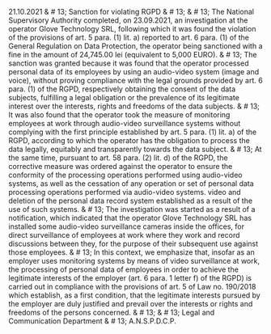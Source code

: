 21.10.2021 & # 13;
Sanction for violating RGPD & # 13;
& # 13;
The National Supervisory Authority completed, on 23.09.2021, an investigation at the operator Glove Technology SRL, following which it was found the violation of the provisions of art. 5 para. (1) lit. a) reported to art. 6 para. (1) of the General Regulation on Data Protection, the operator being sanctioned with a fine in the amount of 24,745.00 lei (equivalent to 5,000 EURO). & # 13;
The sanction was granted because it was found that the operator processed personal data of its employees by using an audio-video system (image and voice), without proving compliance with the legal grounds provided by art. 6 para. (1) of the RGPD, respectively obtaining the consent of the data subjects, fulfilling a legal obligation or the prevalence of its legitimate interest over the interests, rights and freedoms of the data subjects. & # 13;
It was also found that the operator took the measure of monitoring employees at work through audio-video surveillance systems without complying with the first principle established by art. 5 para. (1) lit. a) of the RGPD, according to which the operator has the obligation to process the data legally, equitably and transparently towards the data subject. & # 13;
At the same time, pursuant to art. 58 para. (2) lit. d) of the RGPD, the corrective measure was ordered against the operator to ensure the conformity of the processing operations performed using audio-video systems, as well as the cessation of any operation or set of personal data processing operations performed via audio-video systems. video and deletion of the personal data record system established as a result of the use of such systems. & # 13;
The investigation was started as a result of a notification, which indicated that the operator Glove Technology SRL has installed some audio-video surveillance cameras inside the offices, for direct surveillance of employees at work where they work and record discussions between they, for the purpose of their subsequent use against those employees. & # 13;
In this context, we emphasize that, insofar as an employer uses monitoring systems by means of video surveillance at work, the processing of personal data of employees in order to achieve the legitimate interests of the employer (art. 6 para. 1 letter f) of the RGPD) is carried out in compliance with the provisions of art. 5 of Law no. 190/2018 which establish, as a first condition, that the legitimate interests pursued by the employer are duly justified and prevail over the interests or rights and freedoms of the persons concerned. & # 13;
& # 13;
Legal and Communication Department & # 13;
A.N.S.P.D.C.P.
